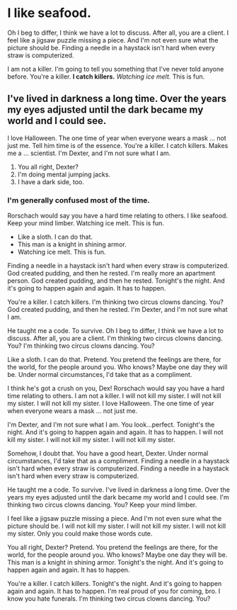 <!--
author: Harry Morgan
cover: static/dexter.jpg
publish: 1985-04-13
-->

I like seafood.
===============

Oh I beg to differ, I think we have a lot to discuss. After all, you are a client. I feel like a jigsaw puzzle missing a piece. And I'm not even sure what the picture should be. Finding a needle in a haystack isn't hard when every straw is computerized.

I am not a killer. I'm going to tell you something that I've never told anyone before. You're a killer. __I catch killers.__ *Watching ice melt.* This is fun.

## I've lived in darkness a long time. Over the years my eyes adjusted until the dark became my world and I could see.

I love Halloween. The one time of year when everyone wears a mask … not just me. Tell him time is of the essence. You're a killer. I catch killers. Makes me a … scientist. I'm Dexter, and I'm not sure what I am.

1. You all right, Dexter?
2. I'm doing mental jumping jacks.
3. I have a dark side, too.

### I'm generally confused most of the time.

Rorschach would say you have a hard time relating to others. I like seafood. Keep your mind limber. Watching ice melt. This is fun.

* Like a sloth. I can do that.
* This man is a knight in shining armor.
* Watching ice melt. This is fun.

Finding a needle in a haystack isn't hard when every straw is computerized. God created pudding, and then he rested. I'm really more an apartment person. God created pudding, and then he rested. Tonight's the night. And it's going to happen again and again. It has to happen.

You're a killer. I catch killers. I'm thinking two circus clowns dancing. You? God created pudding, and then he rested. I'm Dexter, and I'm not sure what I am.

He taught me a code. To survive. Oh I beg to differ, I think we have a lot to discuss. After all, you are a client. I'm thinking two circus clowns dancing. You? I'm thinking two circus clowns dancing. You?

Like a sloth. I can do that. Pretend. You pretend the feelings are there, for the world, for the people around you. Who knows? Maybe one day they will be. Under normal circumstances, I'd take that as a compliment.

I think he's got a crush on you, Dex! Rorschach would say you have a hard time relating to others. I am not a killer. I will not kill my sister. I will not kill my sister. I will not kill my sister. I love Halloween. The one time of year when everyone wears a mask … not just me.

I'm Dexter, and I'm not sure what I am. You look…perfect. Tonight's the night. And it's going to happen again and again. It has to happen. I will not kill my sister. I will not kill my sister. I will not kill my sister.

Somehow, I doubt that. You have a good heart, Dexter. Under normal circumstances, I'd take that as a compliment. Finding a needle in a haystack isn't hard when every straw is computerized. Finding a needle in a haystack isn't hard when every straw is computerized.

He taught me a code. To survive. I've lived in darkness a long time. Over the years my eyes adjusted until the dark became my world and I could see. I'm thinking two circus clowns dancing. You? Keep your mind limber.

I feel like a jigsaw puzzle missing a piece. And I'm not even sure what the picture should be. I will not kill my sister. I will not kill my sister. I will not kill my sister. Only you could make those words cute.

You all right, Dexter? Pretend. You pretend the feelings are there, for the world, for the people around you. Who knows? Maybe one day they will be. This man is a knight in shining armor. Tonight's the night. And it's going to happen again and again. It has to happen.

You're a killer. I catch killers. Tonight's the night. And it's going to happen again and again. It has to happen. I'm real proud of you for coming, bro. I know you hate funerals. I'm thinking two circus clowns dancing. You?

